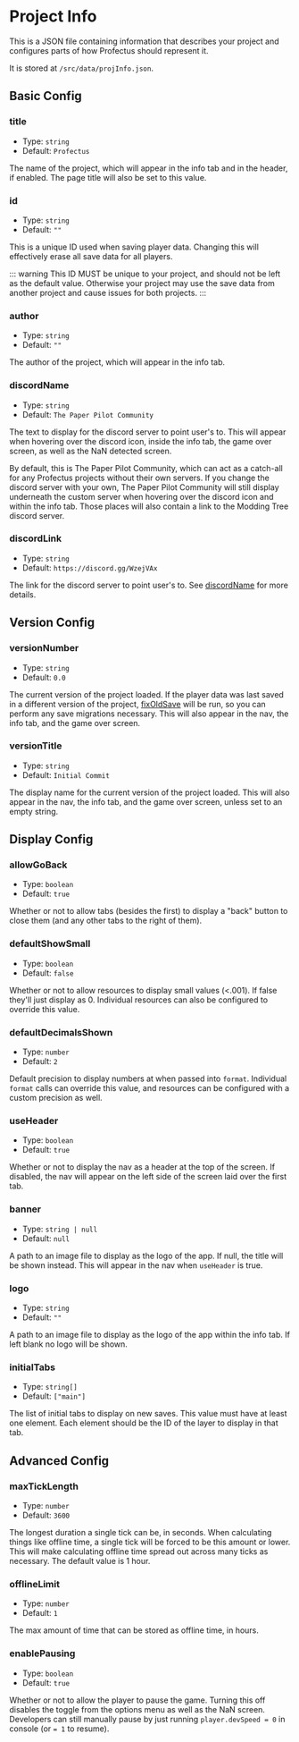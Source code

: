 # Project Info

This is a JSON file containing information that describes your project and configures parts of how Profectus should represent it.

It is stored at `/src/data/projInfo.json`.

## Basic Config

### title

- Type: `string`
- Default: `Profectus`

The name of the project, which will appear in the info tab and in the header, if enabled. The page title will also be set to this value.

### id

- Type: `string`
- Default: `""`

This is a unique ID used when saving player data. Changing this will effectively erase all save data for all players.

::: warning
This ID MUST be unique to your project, and should not be left as the default value. Otherwise your project may use the save data from another project and cause issues for both projects.
:::

### author

- Type: `string`
- Default: `""`

The author of the project, which will appear in the info tab.

### discordName

- Type: `string`
- Default: `The Paper Pilot Community`

The text to display for the discord server to point user's to. This will appear when hovering over the discord icon, inside the info tab, the game over screen, as well as the NaN detected screen.

By default, this is The Paper Pilot Community, which can act as a catch-all for any Profectus projects without their own servers. If you change the discord server with your own, The Paper Pilot Community will still display underneath the custom server when hovering over the discord icon and within the info tab. Those places will also contain a link to the Modding Tree discord server.

### discordLink

- Type: `string`
- Default: `https://discord.gg/WzejVAx`

The link for the discord server to point user's to. See [discordName](#discordname) for more details.

## Version Config

### versionNumber

- Type: `string`
- Default: `0.0`

The current version of the project loaded. If the player data was last saved in a different version of the project, [fixOldSave](./project-entry.md#fixoldsave) will be run, so you can perform any save migrations necessary. This will also appear in the nav, the info tab, and the game over screen.

### versionTitle

- Type: `string`
- Default: `Initial Commit`

The display name for the current version of the project loaded. This will also appear in the nav, the info tab, and the game over screen, unless set to an empty string.

## Display Config

### allowGoBack

- Type: `boolean`
- Default: `true`

Whether or not to allow tabs (besides the first) to display a "back" button to close them (and any other tabs to the right of them).

### defaultShowSmall

- Type: `boolean`
- Default: `false`

Whether or not to allow resources to display small values (<.001). If false they'll just display as 0. Individual resources can also be configured to override this value.

### defaultDecimalsShown

- Type: `number`
- Default: `2`

Default precision to display numbers at when passed into `format`. Individual `format` calls can override this value, and resources can be configured with a custom precision as well.

### useHeader

- Type: `boolean`
- Default: `true`

Whether or not to display the nav as a header at the top of the screen. If disabled, the nav will appear on the left side of the screen laid over the first tab. 

### banner

- Type: `string | null`
- Default: `null`

A path to an image file to display as the logo of the app. If null, the title will be shown instead. This will appear in the nav when `useHeader` is true.

### logo

- Type: `string`
- Default: `""`

A path to an image file to display as the logo of the app within the info tab. If left blank no logo will be shown.

### initialTabs

- Type: `string[]`
- Default: `["main"]`

The list of initial tabs to display on new saves. This value must have at least one element. Each element should be the ID of the layer to display in that tab. 

## Advanced Config

### maxTickLength

- Type: `number`
- Default: `3600`

The longest duration a single tick can be, in seconds. When calculating things like offline time, a single tick will be forced to be this amount or lower. This will make calculating offline time spread out across many ticks as necessary. The default value is 1 hour.

### offlineLimit

- Type: `number`
- Default: `1`

The max amount of time that can be stored as offline time, in hours. 

### enablePausing

- Type: `boolean`
- Default: `true`

Whether or not to allow the player to pause the game. Turning this off disables the toggle from the options menu as well as the NaN screen. Developers can still manually pause by just running `player.devSpeed = 0` in console (or `= 1` to resume).

